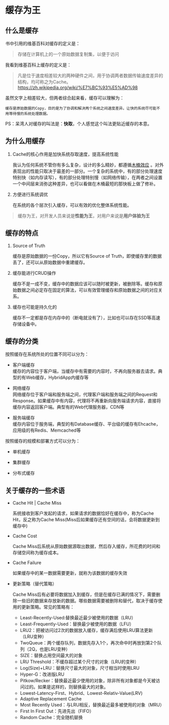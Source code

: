 # 缓存为王

## 什么是缓存

书中引用的维基百科对缓存的定义是：
> 存储在计算机上的一个原始数据复制集，以便于访问

我看到维基百科上缓存的定义是：
> 凡是位于速度相差较大的两种硬件之间，用于协调两者数据传输速度差异的结构，均可称之为Cache。  
> https://zh.wikipedia.org/wiki/%E7%BC%93%E5%AD%98

虽然文字上相差较大，但两者综合起来看，缓存可以理解为：  
```
缓存是原始数据的Copy，目的是为了协调和解决两个系统之间速度差异。让快的系统尽可能不用等待慢的系统处理数据。
```

PS：呆湾人对缓存的叫法是：**快取**，个人感觉这个叫法更贴近缓存的本意。

## 为什么用缓存

1. Cache的核心作用是加快系统存取速度，提高系统性能

   我认为任何系统不管你有多么复杂，设计的多么精妙，都遵循[木桶效应](https://baike.baidu.com/item/%E6%9C%A8%E6%A1%B6%E6%95%88%E5%BA%94 "木桶效应") 。对外表现出的性能只取决于最差的一部分。一个复杂的系统中，有的部分处理速度特别快（如内存读写），有的部分处理特别慢（如网络传输），在两者之间设置一个中间层来消弥这种差异，也可以看做在木桶最短的那快板上做了修补。

2. 方便进行系统调优

   在系统的各个层次引入缓存，可以有效的优化整体系统性能。
   
> 缓存为王，对开发人员来说是**性能为王**，对用户来说是**用户体验为王**

## 缓存的特点

1. Source of Truth

   缓存是原始数据的一份Copy，所以它有Source of Truth，即使缓存里的数据丢了，还可以从原始数据中重建缓存。
   
2. 缓存能进行CRUD操作
  
   缓存不是一成不变，缓存中的数据应该可以随时被更新，被删除等。缓存和原始数据之间必定存在固定的算法，可以有效管理缓存和原始数据之间的对应关系。

3. 缓存也可能是持久化的

   缓存不一定都是存在内存中的（断电就没有了），比如也可以存在SSD等高速存储设备中。

## 缓存的分类
  
按照缓存在系统所处的位置不同可以分为：  
- 客户端缓存  
  缓存的内容位于客户端，当缓存中有需要的内容时，不再向服务器去请求。典型的有Web缓存，HybridApp内缓存等

- 网络缓存  
  网络缓存位于客户端和服务端之间，代理客户端和服务端之间的Request和Response。如果缓存中有内容，代理将不再重新向服务端请求内容，直接将缓存内容返回客户端。典型有的Web代理服务器，CDN等

- 服务端缓存  
  缓存内容位于服务端，典型的有Database缓存、平台级的缓存有Ehcache，应用级的有Redis、Memcached等

按照缓存的规模和部署方式可以分为：
- 单机缓存
- 集群缓存

- 分布式缓存

## 关于缓存的一些术语

- Cache Hit | Cache Miss

  系统接收到客户发起的请求，如果请求的数据恰好在缓存中，称为Cache Hit，反之称为Cache Miss(Miss后如果缓存还有空间的话，会将数据更新到缓存中)

- Cache Cost

  Cache Miss后系统从原始数据源取出数据，然后存入缓存，所花费的时间和存储空间称为缓存成本。

- Cache Failure
  
  如果缓存中的某一数据需要更新，就称为该数据的缓存失效

- 更新策略（替代策略）
  
  Cache Miss后有必要将数据加入到缓存，但是在缓存已满的情况下，需要删除一些旧的数据来存放新的数据。哪些数据需要被删除和替代，取决于缓存使用的更新策略。常见的策略有：
  - Least-Recently-Used:替换最近最少被使用的数据（LRU）
  - Least-Frequently-Used：替换最少被使用的数据（LFU）
  - LRU2：把被访问过2次的数据放入缓存，缓存满后使用LRU算法更新（LRU变种）
  - TwoQueue：两个缓存队列，数据先存入1个，再次命中时再放到第2个队列（2Q，也是LRU变种）
  - SIZE：替换占用空间最大的对象
  - LRU Threshold：不缓存超过某个尺寸的对象（LRU的变种）
  - Log(Size)+LRU：替换尺寸最大的对象，尺寸相当时使用LRU
  - Hyper-G：改进版LRU
  - Pitkow/Recker：替换最近最少使用的对象，除非所有对象都是今天被访问过的。如果是这样的，则替换最大的对象。
  - Lowest-Latency-First、Hybrid、Lowest-Relativ-Value(LRV)
  - Adaptive Replacement Cache
  - Most Recently Used：与LRU相反，替换最近最多被使用的对象（MRU）
  - First In First Out：先进先出（FIFO）
  - Random Cache：完全随机替换
  
